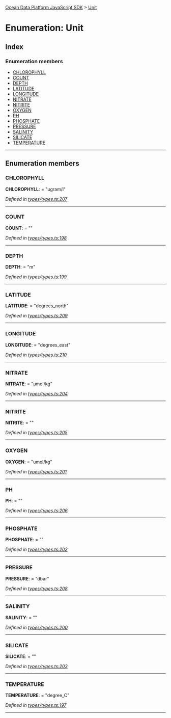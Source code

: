 [Ocean Data Platform JavaScript SDK](../README.md) > [Unit](../enums/unit.md)

# Enumeration: Unit

## Index

### Enumeration members

* [CHLOROPHYLL](unit.md#chlorophyll)
* [COUNT](unit.md#count)
* [DEPTH](unit.md#depth)
* [LATITUDE](unit.md#latitude)
* [LONGITUDE](unit.md#longitude)
* [NITRATE](unit.md#nitrate)
* [NITRITE](unit.md#nitrite)
* [OXYGEN](unit.md#oxygen)
* [PH](unit.md#ph)
* [PHOSPHATE](unit.md#phosphate)
* [PRESSURE](unit.md#pressure)
* [SALINITY](unit.md#salinity)
* [SILICATE](unit.md#silicate)
* [TEMPERATURE](unit.md#temperature)

---

## Enumeration members

<a id="chlorophyll"></a>

###  CHLOROPHYLL

**CHLOROPHYLL**:  = "ugram/l"

*Defined in [types/types.ts:207](https://github.com/C4IROcean/ODP-sdk-js/blob/17df383/source/types/types.ts#L207)*

___
<a id="count"></a>

###  COUNT

**COUNT**:  = ""

*Defined in [types/types.ts:198](https://github.com/C4IROcean/ODP-sdk-js/blob/17df383/source/types/types.ts#L198)*

___
<a id="depth"></a>

###  DEPTH

**DEPTH**:  = "m"

*Defined in [types/types.ts:199](https://github.com/C4IROcean/ODP-sdk-js/blob/17df383/source/types/types.ts#L199)*

___
<a id="latitude"></a>

###  LATITUDE

**LATITUDE**:  = "degrees_north"

*Defined in [types/types.ts:209](https://github.com/C4IROcean/ODP-sdk-js/blob/17df383/source/types/types.ts#L209)*

___
<a id="longitude"></a>

###  LONGITUDE

**LONGITUDE**:  = "degrees_east"

*Defined in [types/types.ts:210](https://github.com/C4IROcean/ODP-sdk-js/blob/17df383/source/types/types.ts#L210)*

___
<a id="nitrate"></a>

###  NITRATE

**NITRATE**:  = "µmol/kg"

*Defined in [types/types.ts:204](https://github.com/C4IROcean/ODP-sdk-js/blob/17df383/source/types/types.ts#L204)*

___
<a id="nitrite"></a>

###  NITRITE

**NITRITE**:  = ""

*Defined in [types/types.ts:205](https://github.com/C4IROcean/ODP-sdk-js/blob/17df383/source/types/types.ts#L205)*

___
<a id="oxygen"></a>

###  OXYGEN

**OXYGEN**:  = "umol/kg"

*Defined in [types/types.ts:201](https://github.com/C4IROcean/ODP-sdk-js/blob/17df383/source/types/types.ts#L201)*

___
<a id="ph"></a>

###  PH

**PH**:  = ""

*Defined in [types/types.ts:206](https://github.com/C4IROcean/ODP-sdk-js/blob/17df383/source/types/types.ts#L206)*

___
<a id="phosphate"></a>

###  PHOSPHATE

**PHOSPHATE**:  = ""

*Defined in [types/types.ts:202](https://github.com/C4IROcean/ODP-sdk-js/blob/17df383/source/types/types.ts#L202)*

___
<a id="pressure"></a>

###  PRESSURE

**PRESSURE**:  = "dbar"

*Defined in [types/types.ts:208](https://github.com/C4IROcean/ODP-sdk-js/blob/17df383/source/types/types.ts#L208)*

___
<a id="salinity"></a>

###  SALINITY

**SALINITY**:  = ""

*Defined in [types/types.ts:200](https://github.com/C4IROcean/ODP-sdk-js/blob/17df383/source/types/types.ts#L200)*

___
<a id="silicate"></a>

###  SILICATE

**SILICATE**:  = ""

*Defined in [types/types.ts:203](https://github.com/C4IROcean/ODP-sdk-js/blob/17df383/source/types/types.ts#L203)*

___
<a id="temperature"></a>

###  TEMPERATURE

**TEMPERATURE**:  = "degree_C"

*Defined in [types/types.ts:197](https://github.com/C4IROcean/ODP-sdk-js/blob/17df383/source/types/types.ts#L197)*

___

